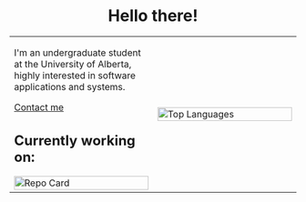 <div align="center">
  <h1>Hello there!</h1>
</div>

<div align="center">
  <table style="height: 100%; vertical-align: middle;">
    <tr>
      <td width="50%" style="vertical-align: middle;">
        <p>
          I'm an undergraduate student at the University of Alberta, highly interested in software applications and systems.
        </p>
        <p>
          <a href="https://www.linkedin.com/in/harsh-gill/">Contact me</a>
        </p>
        <h2>Currently working on:</h2>
        <a href="https://github.com/349gill/lane-detection">
          <img src="https://github-readme-stats.vercel.app/api/pin/?username=349gill&repo=lane-detection" alt="Repo Card" width="100%"/>
        </a>
      </td>
      <td width="50%">
        <img src="https://github-readme-stats.vercel.app/api/top-langs/?username=349gill" alt="Top Languages" width="100%"/>
      </td>
    </tr>
  </table>
</div>
